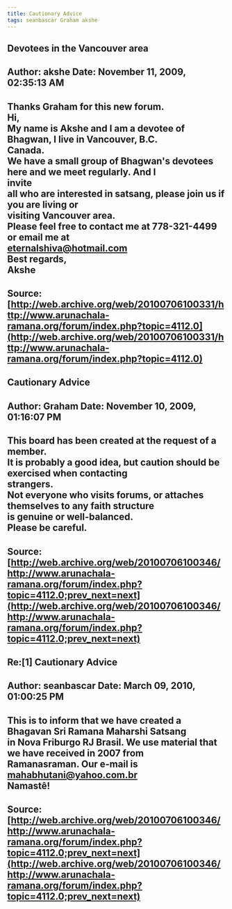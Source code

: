 ```yaml
--- 
title: Cautionary Advice   
tags: seanbascar Graham akshe  
---  
```

## Devotees in the Vancouver area  
Author: akshe               Date: November 11, 2009, 02:35:13 AM  
---  
Thanks Graham for this new forum.   
Hi,   
My name is Akshe and I am a devotee of Bhagwan, I live in Vancouver, B.C.  
Canada.   
We have a small group of Bhagwan's devotees here and we meet regularly. And I  
invite   
all who are interested in satsang, please join us if you are living or  
visiting Vancouver area.   
Please feel free to contact me at 778-321-4499 or email me at  
eternalshiva@hotmail.com   
Best regards,   
Akshe
 ---  
Source:[http://web.archive.org/web/20100706100331/http://www.arunachala-ramana.org/forum/index.php?topic=4112.0](http://web.archive.org/web/20100706100331/http://www.arunachala-ramana.org/forum/index.php?topic=4112.0)   
---  

## Cautionary Advice  
Author: Graham              Date: November 10, 2009, 01:16:07 PM  
---  
This board has been created at the request of a member.   
It is probably a good idea, but caution should be exercised when contacting  
strangers.   
Not everyone who visits forums, or attaches themselves to any faith structure  
is genuine or well-balanced.   
Please be careful.
 ---  
Source:[http://web.archive.org/web/20100706100346/http://www.arunachala-ramana.org/forum/index.php?topic=4112.0;prev_next=next](http://web.archive.org/web/20100706100346/http://www.arunachala-ramana.org/forum/index.php?topic=4112.0;prev_next=next)   
---  

## Re:[1] Cautionary Advice  
Author: seanbascar          Date: March 09, 2010, 01:00:25 PM  
---  
This is to inform that we have created a Bhagavan Sri Ramana Maharshi Satsang  
in Nova Friburgo RJ Brasil. We use material that we have received in 2007 from  
Ramanasraman. Our e-mail is mahabhutani@yahoo.com.br   
Namastê!
 ---  
Source:[http://web.archive.org/web/20100706100346/http://www.arunachala-ramana.org/forum/index.php?topic=4112.0;prev_next=next](http://web.archive.org/web/20100706100346/http://www.arunachala-ramana.org/forum/index.php?topic=4112.0;prev_next=next)   
---  

